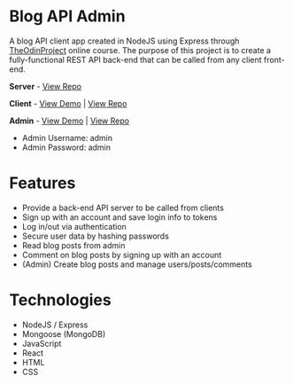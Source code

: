# Blog API Admin

A blog API client app created in NodeJS using Express through [TheOdinProject](https://www.theodinproject.com) online course. The purpose of this project is to create a fully-functional REST API back-end that can be called from any client front-end.

**Server** - [View Repo](https://github.com/RedRaptor10/blog-api-server/)

**Client** - [View Demo](https://redraptor10.github.io/blog-api-client/) | [View Repo](https://github.com/RedRaptor10/blog-api-client/)

**Admin** - [View Demo](https://redraptor10.github.io/blog-api-admin/) | [View Repo](https://github.com/RedRaptor10/blog-api-admin/)

- Admin Username: admin
- Admin Password: admin

# Features

- Provide a back-end API server to be called from clients
- Sign up with an account and save login info to tokens
- Log in/out via authentication
- Secure user data by hashing passwords
- Read blog posts from admin
- Comment on blog posts by signing up with an account
- (Admin) Create blog posts and manage users/posts/comments

# Technologies

- NodeJS / Express
- Mongoose (MongoDB)
- JavaScript
- React
- HTML
- CSS